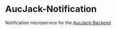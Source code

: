 # AucJack-Notification
Notification microservice for the [AucJack-Backend](https://github.com/dikamjit-borah/AucJack-Backend)

